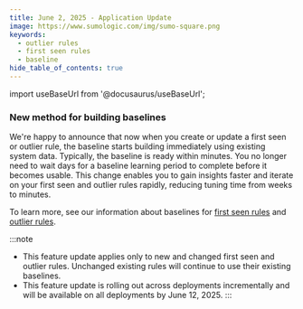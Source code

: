 ```yaml
---
title: June 2, 2025 - Application Update
image: https://www.sumologic.com/img/sumo-square.png
keywords:
  - outlier rules
  - first seen rules
  - baseline
hide_table_of_contents: true    
---
```


import useBaseUrl from '@docusaurus/useBaseUrl';

### New method for building baselines

We're happy to announce that now when you create or update a first seen or outlier rule, the baseline starts building immediately using existing system data. Typically, the baseline is ready within minutes. You no longer need to wait days for a baseline learning period to complete before it becomes usable. This change enables you to gain insights faster and iterate on your first seen and outlier rules rapidly, reducing tuning time from weeks to minutes.

To learn more, see our information about baselines for [first seen rules](/docs/cse/rules/write-first-seen-rule/) and [outlier rules](/docs/cse/rules/write-outlier-rule/#baselines-for-outlier-rules).

:::note
* This feature update applies only to new and changed first seen and outlier rules. Unchanged existing rules will continue to use their existing baselines.
* This feature update is rolling out across deployments incrementally and will be available on all deployments by June 12, 2025.
:::